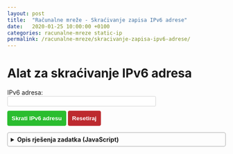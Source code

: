```yaml
---
layout: post
title:  "Računalne mreže - Skraćivanje zapisa IPv6 adrese"
date:   2020-01-25 10:00:00 +0100
categories: racunalne-mreze static-ip
permalink: /racunalne-mreze/skracivanje-zapisa-ipv6-adrese/
---
```


<script src="/assets/rm/ipv6/script.js"></script>
<style src="/assets/rm/ipv6/style.css">
#submit{
    color: white;
    background-color: rgb(42, 189, 47);
    margin-top: 10px;
    padding: 10px;
    border-radius: 4px;
    border: none;
    font-weight: bold;
}

#reset{
    color: white;
    background-color: rgb(189, 42, 47);
    margin-top: 10px;
    padding: 10px;
    border-radius: 4px;
    border: none;
    font-weight: bold;
}

#address{
    height: 24px;
    border: 1px solid lightgray;
    border-radius: 3px;
}

details {
    border: 1px solid #aaa;
    border-radius: 4px;
    padding: .5em .5em 0;
}

summary {
    font-weight: bold;
    margin: -.5em -.5em 0;
    padding: .5em;
}

details[open] {
    padding: .5em;
}

details[open] summary {
    border-bottom: 1px solid #aaa;
    margin-bottom: .5em;
}
</style>

<div>
    <h1>Alat za skraćivanje IPv6 adresa</h1>
    IPv6 adresa: <br>
    <input type="text" name="IPv6 Adresa" id="address" size="40"> <br>
    <input id="submit" type="button" value="Skrati IPv6 adresu" onclick="compressIPv6()">
    <input id="reset" type="button" value="Resetiraj" onclick="reset()">
</div>

<div id="details">

</div>

<div style="margin-top: 15px;">
<details>
    <summary>Opis rješenja zadatka (JavaScript)</summary>
    <p>
    <script src="https://gist.github.com/recycleTheC/153cc464b535708398ad7e299d0128e9.js"></script>
    </p>
</details>
</div>
